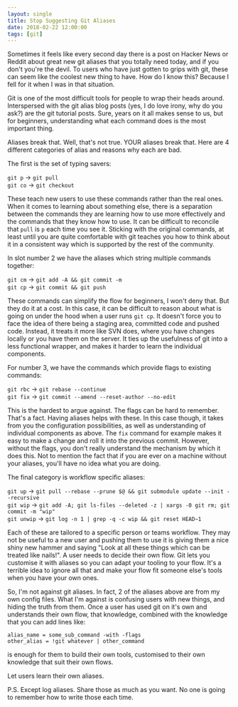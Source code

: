 ```yaml
---
layout: single
title: Stop Suggesting Git Aliases
date: 2018-02-22 12:00:00
tags: [git]
---
```


Sometimes it feels like every second day there is a post on Hacker News or Reddit about great new git aliases that you totally need today, and if you don't you're the devil. To users who have just gotten to grips with git, these can seem like the coolest new thing to have. How do I know this? Because I fell for it when I was in that situation. 

Git is one of the most difficult tools for people to wrap their heads around. Interspersed with the git alias blog posts (yes, I do love irony, why do you ask?) are the git tutorial posts. Sure, years on it all makes sense to us, but for beginners, understanding what each command does is the most important thing. 

Aliases break that. Well, that's not true. YOUR aliases break that. Here are 4 different categories of alias and reasons why each are bad. 

The first is the set of typing savers:

`git p` -> `git pull`<br/>
`git co` -> `git checkout` 

These teach new users to use these commands rather than the real ones. When it comes to learning about something else, there is a separation between the commands they are learning how to use more effectively and the commands that they know how to use. It can be difficult to reconcile that `pull` is `p` each time you see it. Sticking with the original commands, at least until you are quite comfortable with git teaches you how to think about it in a consistent way which is supported by the rest of the community. 

In slot number 2 we have the aliases which string multiple commands together:

`git cm` -> `git add -A && git commit -m`<br/>
`git cp` -> `git commit && git push`

These commands can simplify the flow for beginners, I won't deny that. But they do it at a cost. In this case, it can be difficult to reason about what is going on under the hood when a user runs `git cp`. It doesn't force you to face the idea of there being a staging area, committed code and pushed code. Instead, it treats it more like SVN does, where you have changes locally or you have them on the server. It ties up the usefulness of git into a less functional wrapper, and makes it harder to learn the individual components. 

For number 3, we have the commands which provide flags to existing commands:

`git rbc` -> `git rebase --continue`<br/>
`git fix` -> `git commit --amend --reset-author --no-edit`

This is the hardest to argue against. The flags can be hard to remember. That's a fact. Having aliases helps with these. In this case though, it takes from you the configuration possibilities, as well as understanding of individual components as above. The `fix` command for example makes it easy to make a change and roll it into the previous commit. However, without the flags, you don't really understand the mechanism by which it does this. Not to mention the fact that if you are ever on a machine without your aliases, you'll have no idea what you are doing. 

The final category is workflow specific aliases:

`git up` -> `git pull --rebase --prune $@ && git submodule update --init --recursive`<br/>
`git wip` -> `git add -A; git ls-files --deleted -z | xargs -0 git rm; git commit -m "wip"`<br/>
`git unwip` -> `git log -n 1 | grep -q -c wip && git reset HEAD~1`

Each of these are tailored to a specific person or teams workflow. They may not be useful to a new user and pushing them to use it is giving them a nice shiny new hammer and saying "Look at all these things which can be treated like nails!". A user needs to decide their own flow. Git lets you customise it with aliases so you can adapt your tooling to your flow. It's a terrible idea to ignore all that and make your flow fit someone else's tools when you have your own ones. 

So, I'm not against git aliases. In fact, 2 of the aliases above are from my own config files. What I'm against is confusing users with new things, and hiding the truth from them. Once a user has used git on it's own and understands their own flow, that knowledge, combined with the knowledge that you can add lines like:

    alias_name = some_sub_command -with -flags
    other_alias = !git whatever | other_command

is enough for them to build their own tools, customised to their own knowledge that suit their own flows. 

Let users learn their own aliases. 

P.S. Except log aliases. Share those as much as you want. No one is going to remember how to write those each time. 
